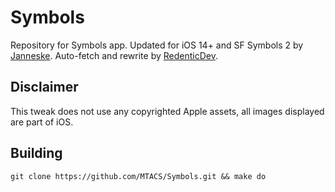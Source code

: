 # Symbols
Repository for Symbols app. Updated for iOS 14+ and SF Symbols 2 by [Janneske](https://www.reddit.com/user/Janneske_2001). Auto-fetch and rewrite by [RedenticDev](https://redentic.dev).

## Disclaimer
This tweak does not use any copyrighted Apple assets, all images displayed are part of iOS.

## Building
`git clone https://github.com/MTACS/Symbols.git && make do`
